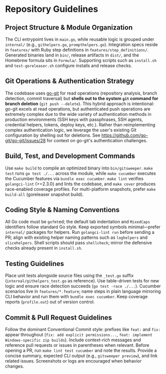 # Repository Guidelines

## Project Structure & Module Organization
The CLI entrypoint lives in `main.go`, while reusable logic is grouped under `internal/` (e.g., `githelpers.go`, `prompthelpers.go`). Integration specs reside in `features/` with Ruby step definitions in `features/step_definitions/`. Generated binaries land in `bin/`, release artifacts in `dist/`, and the Homebrew formula sits in `Formula/`. Supporting scripts such as `install.sh` and `test-goreleaser.sh` configure installs and release checks.

## Git Operations & Authentication Strategy
The codebase uses [go-git](https://github.com/go-git/go-git) for read operations (repository analysis, branch detection, commit traversal) but **shells out to the system `git` command for branch deletion** (`git push --delete`). This hybrid approach is intentional: go-git excels at read operations, but authenticated push operations are extremely complex due to the wide variety of authentication methods in production environments (SSH keys with passphrases, SSH agents, credential helpers, tokens, deploy keys, etc.). Rather than reimplementing complex authentication logic, we leverage the user's existing Git configuration by shelling out for deletions. See https://github.com/go-git/go-git/issues/28 for context on go-git's authentication challenges.

## Build, Test, and Development Commands
Use `make build` to compile an optimized binary into `bin/gitsweeper`. `make test` runs `go test ./...` across the module, while `make cucumber` executes the Cucumber features via `bundle exec cucumber`. `make lint` verifies `golangci-lint` (>=2.3.0) and lints the codebase, and `make cover` produces race-enabled coverage profiles. For multi-platform snapshots, prefer `make build-all` (goreleaser snapshot build).

## Coding Style & Naming Conventions
All Go code must be `gofmt`ed; the default tab indentation and `MixedCaps` identifiers follow standard Go style. Keep exported symbols minimal—prefer `internal/` packages for helpers. Run `golangci-lint run` before sending a PR; align with existing helper naming patterns such as `loghelpers` and `slicehelpers`. Shell scripts should pass `shellcheck`; mirror the defensive checks already present in `install.sh`.

## Testing Guidelines
Place unit tests alongside source files using the `_test.go` suffix (`internal/githelpers_test.go` as reference). Use table-driven tests for new logic and ensure race detection succeeds (`go test -race ./...`). Cucumber scenarios live in `features/*.feature`; name steps in plain language mirroring CLI behavior and run them with `bundle exec cucumber`. Keep coverage reports (`profile.out`) out of version control.

## Commit & Pull Request Guidelines
Follow the dominant Conventional Commit style: prefixes like `feat:` and `fix:` appear throughout (`fix: add explicit permissions...`, `feat: implement Windows-specific zip builds`). Include context-rich messages and reference pull requests or issues in parentheses when relevant. Before opening a PR, run `make lint test cucumber` and note the results. Provide a concise summary, expected CLI output (e.g., `gitsweeper preview`), and link related issues. Screenshots or logs are encouraged when behavior changes.
